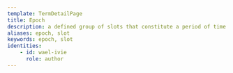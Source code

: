 ```yaml
---
template: TermDetailPage
title: Epoch
description: a defined group of slots that constitute a period of time. In Cardano, one epoch is 5 days long.
aliases: epoch, slot
keywords: epoch, slot
identities: 
    - id: wael-ivie
      role: author
---
```

##
